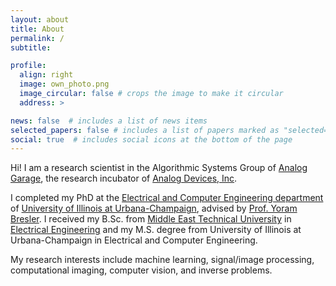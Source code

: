 ```yaml
---
layout: about
title: About
permalink: /
subtitle:

profile:
  align: right
  image: own_photo.png
  image_circular: false # crops the image to make it circular
  address: >

news: false  # includes a list of news items
selected_papers: false # includes a list of papers marked as "selected={true}"
social: true  # includes social icons at the bottom of the page
---
```


<!-- Write your biography here. Tell the world about yourself. Link to your favorite [subreddit](http://reddit.com). You can put a picture in, too. The code is already in, just name your picture `prof_pic.jpg` and put it in the `img/` folder.

Put your address / P.O. box / other info right below your picture. You can also disable any these elements by editing `profile` property of the YAML header of your `_pages/about.md`. Edit `_bibliography/papers.bib` and Jekyll will render your [publications page](/al-folio/publications/) automatically.

Link to your social media connections, too. This theme is set up to use [Font Awesome icons](http://fortawesome.github.io/Font-Awesome/) and [Academicons](https://jpswalsh.github.io/academicons/), like the ones below. Add your Facebook, Twitter, LinkedIn, Google Scholar, or just disable all of them. -->

Hi! I am a research scientist in the Algorithmic Systems Group of [Analog Garage](https://www.analog.com/en/incubators/analog-garage.html), the research incubator of [Analog Devices, Inc](https://www.analog.com/en/index.html).

I completed my PhD at the [Electrical and Computer Engineering department](https://ece.illinois.edu/) of [University of Illinois at Urbana-Champaign](https://illinois.edu/), advised by [Prof. Yoram Bresler](https://ece.illinois.edu/about/directory/faculty/ybresler). I received my B.Sc. from [Middle East Technical University](https://www.metu.edu.tr/) in [Electrical Engineering](https://eee.metu.edu.tr/) and my M.S. degree from University of Illinois at Urbana-Champaign in Electrical and Computer Engineering.

My research interests include machine learning, signal/image processing, computational imaging, computer vision, and inverse problems.
